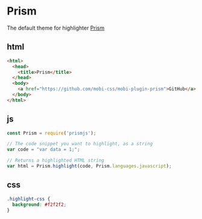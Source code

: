 # Prism

The default theme for highlighter [Prism](http://prismjs.com)

## html

```html
<html>
  <head>
    <title>Prism</title>
  </head>
  <body>
    <a href="https://github.com/mobi-css/mobi-plugin-prism">GitHub</a>
  </body>
</html>
```

## js

```js
const Prism = require('prismjs');

// The code snippet you want to highlight, as a string
var code = "var data = 1;";

// Returns a highlighted HTML string
var html = Prism.highlight(code, Prism.languages.javascript);
```

## css

```css
.highlight-css {
  background: #f2f2f2;
}
```
